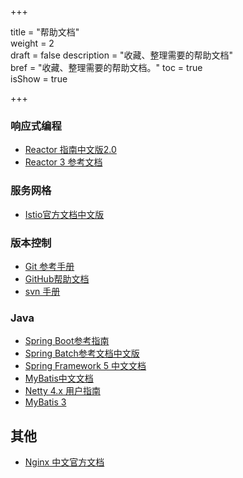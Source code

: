 +++

title = "帮助文档"  
weight = 2  
draft = false 
description = "收藏、整理需要的帮助文档"  
bref = "收藏、整理需要的帮助文档。"
toc = true  
isShow = true

+++

### 响应式编程

- [Reactor 指南中文版2.0](http://wiki.jikexueyuan.com/project/reactor-2.0/)
- [Reactor 3 参考文档](https://htmlpreview.github.io/?https://github.com/get-set/reactor-core/blob/master-zh/src/docs/index.html#about-doc)

### 服务网格

- [Istio官方文档中文版](http://istio.doczh.cn/)

### 版本控制

- [Git 参考手册](http://gitref.justjavac.com)
- [GitHub帮助文档](https://github.com/waylau/github-help)
- [svn 手册](http://svnbook.red-bean.com/nightly/zh/index.html)

### Java

- [Spring Boot参考指南](https://qbgbook.gitbooks.io/spring-boot-reference-guide-zh/content/)
- [Spring Batch参考文档中文版](https://kimmking.gitbooks.io/springbatchreference/content/index.html)
- [Spring Framework 5 中文文档](https://lfvepclr.gitbooks.io/spring-framework-5-doc-cn/content/)
- [MyBatis中文文档](http://mybatis.org/mybatis-3/zh/index.html)
- [Netty 4.x 用户指南](https://waylau.com/netty-4-user-guide/)
- [MyBatis 3](http://www.mybatis.org/mybatis-3/zh/index.html)

## 其他

- [Nginx 中文官方文档](https://wizardforcel.gitbooks.io/nginx-doc/content/)